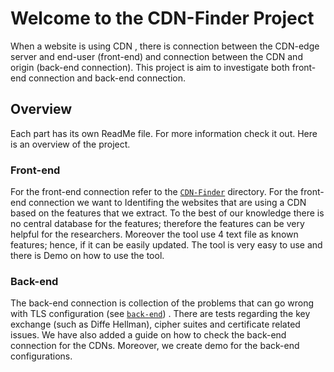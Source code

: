 # Welcome to the CDN-Finder Project
When a website is using CDN , there is  connection between the CDN-edge server and end-user (front-end) and connection between the CDN and origin (back-end connection). This project is aim to investigate both front-end connection and back-end connection.

## Overview
Each part has its own ReadMe file. For more information check it out. Here is an overview of the project. 

### Front-end 
For the front-end connection refer to the [`CDN-Finder`](https://github.com/DTRAP2021/CDN-finder/tree/main/CDN-Finder) directory.
For the front-end connection we want to Identifing the websites that are using a CDN based on the features that we extract. To the best of our knowledge there is no central database for the features; therefore the features can be very helpful for the researchers. Moreover the tool use 4 text file as known features; hence, if it can be easily updated. The tool is very easy to use and there is Demo on how to use the tool.  

### Back-end
The back-end connection is collection of the problems that can go wrong with TLS configuration (see [`back-end`](https://github.com/DTRAP2021/CDN-finder/tree/main/Back-end/cdn-tests.ga)) . There are tests regarding the key exchange (such as Diffe Hellman), cipher suites and certificate related issues. 
We have also added a guide on how to check the back-end connection for the CDNs. Moreover, we create demo for the back-end configurations.  

